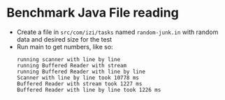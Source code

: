 # Benchmark Java File reading

* Create a file in `src/com/izi/tasks` named `random-junk.in` with random data and desired size for the test
* Run main to get numbers, like so:
  ```log
  running scanner with line by line
  running Buffered Reader with stream
  running Buffered Reader with line by line
  Scanner with line by line took 10778 ms
  Buffered Reader with stream took 1227 ms
  Buffered Reader with line by line took 1226 ms
  ```
